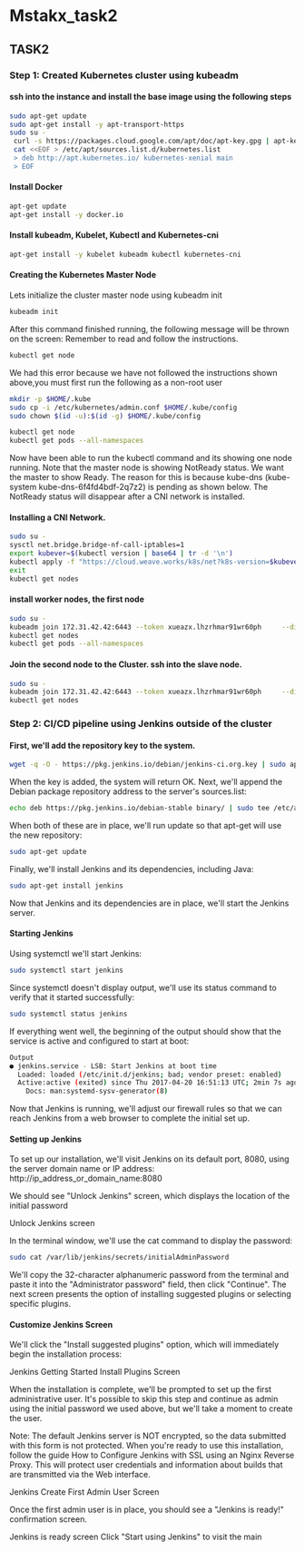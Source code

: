# Mstakx_task2

## TASK2

### Step 1: Created Kubernetes cluster using kubeadm
#### ssh into the instance and install the base image using the following steps
```bash
sudo apt-get update
sudo apt-get install -y apt-transport-https
sudo su -
 curl -s https://packages.cloud.google.com/apt/doc/apt-key.gpg | apt-key add
 cat <<EOF > /etc/apt/sources.list.d/kubernetes.list
 > deb http://apt.kubernetes.io/ kubernetes-xenial main
 > EOF
 ```
 #### Install Docker
 ```bash
 apt-get update
 apt-get install -y docker.io
 ```
 #### Install kubeadm, Kubelet, Kubectl and Kubernetes-cni
  ```bash
  apt-get install -y kubelet kubeadm kubectl kubernetes-cni
  ```
#### Creating the Kubernetes Master Node
Lets initialize the cluster master node using kubeadm init
 ```bash
 kubeadm init
```

After this command finished running, the following message will be thrown on the screen: Remember to read and follow the instructions.
 ```bash
 kubectl get node
 ```
We had this error because we have not followed the instructions shown above,you must first run  the following as a non-root user
 ```bash
 mkdir -p $HOME/.kube
 sudo cp -i /etc/kubernetes/admin.conf $HOME/.kube/config
 sudo chown $(id -u):$(id -g) $HOME/.kube/config
 ```
 
 ```bash
 kubectl get node
 kubectl get pods --all-namespaces
 ```
Now  have been able to run the kubectl command and its showing  one node running. Note that the master node is showing NotReady status. We want the master to show Ready. The reason for this is because kube-dns (kube-system kube-dns-6f4fd4bdf-2q7z2) is pending as shown below. The NotReady status will disappear after a CNI network is installed.

#### Installing a CNI Network.
 ```bash
 sudo su -
sysctl net.bridge.bridge-nf-call-iptables=1
export kubever=$(kubectl version | base64 | tr -d '\n')
kubectl apply -f "https://cloud.weave.works/k8s/net?k8s-version=$kubever"
exit
kubectl get nodes
```

#### install worker nodes, the first node
  ```bash
  sudo su -
 kubeadm join 172.31.42.42:6443 --token xueazx.lhzrhmar91wr60ph     --discovery-token-ca-cert-hash sha256:2ca2e1a17c34f8161f90b8ff53e50d38a089a96714b718348e97d51ac9f02b2f
kubectl get nodes
kubectl get pods --all-namespaces
```
 
#### Join the second node to the Cluster. ssh into the slave node.
 
  ```bash
  sudo su -
 kubeadm join 172.31.42.42:6443 --token xueazx.lhzrhmar91wr60ph     --discovery-token-ca-cert-hash sha256:2ca2e1a17c34f8161f90b8ff53e50d38a089a96714b718348e97d51ac9f02b2f
 kubectl get nodes
```
### Step 2: CI/CD pipeline using Jenkins outside of the cluster
#### First, we'll add the repository key to the system.

```bash
wget -q -O - https://pkg.jenkins.io/debian/jenkins-ci.org.key | sudo apt-key add -
```
When the key is added, the system will return OK. Next, we'll append the Debian package repository address to the server's sources.list:
```bash
echo deb https://pkg.jenkins.io/debian-stable binary/ | sudo tee /etc/apt/sources.list.d/jenkins.list
```
When both of these are in place, we'll run update so that apt-get will use the new repository:
```bash
sudo apt-get update
```
Finally, we'll install Jenkins and its dependencies, including Java:
```bash
sudo apt-get install jenkins
```
Now that Jenkins and its dependencies are in place, we'll start the Jenkins server.
#### Starting Jenkins
Using systemctl we'll start Jenkins:

```bash
sudo systemctl start jenkins
```
Since systemctl doesn't display output, we'll use its status command to verify that it started successfully:
```bash
sudo systemctl status jenkins
```
If everything went well, the beginning of the output should show that the service is active and configured to start at boot:
```bash
Output
● jenkins.service - LSB: Start Jenkins at boot time
  Loaded: loaded (/etc/init.d/jenkins; bad; vendor preset: enabled)
  Active:active (exited) since Thu 2017-04-20 16:51:13 UTC; 2min 7s ago
    Docs: man:systemd-sysv-generator(8)
```
Now that Jenkins is running, we'll adjust our firewall rules so that we can reach Jenkins from a web browser to complete the initial set up.

#### Setting up Jenkins
To set up our installation, we'll visit Jenkins on its default port, 8080, using the server domain name or IP address: http://ip_address_or_domain_name:8080


We should see "Unlock Jenkins" screen, which displays the location of the initial password

Unlock Jenkins screen

In the terminal window, we'll use the cat command to display the password:

```bash
sudo cat /var/lib/jenkins/secrets/initialAdminPassword
```
We'll copy the 32-character alphanumeric password from the terminal and paste it into the "Administrator password" field, then click "Continue". The next screen presents the option of installing suggested plugins or selecting specific plugins.

#### Customize Jenkins Screen

We'll click the "Install suggested plugins" option, which will immediately begin the installation process:

Jenkins Getting Started Install Plugins Screen

When the installation is complete, we'll be prompted to set up the first administrative user. It's possible to skip this step and continue as admin using the initial password we used above, but we'll take a moment to create the user.

Note: The default Jenkins server is NOT encrypted, so the data submitted with this form is not protected. When you're ready to use this installation, follow the guide How to Configure Jenkins with SSL using an Nginx Reverse Proxy. This will protect user credentials and information about builds that are transmitted via the Web interface.

Jenkins Create First Admin User Screen

Once the first admin user is in place, you should see a "Jenkins is ready!" confirmation screen.

Jenkins is ready screen
Click "Start using Jenkins" to visit the main
